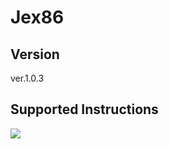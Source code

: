 # Jex86

## Version
ver.1.0.3

## Supported Instructions
![](https://github.com/izewfktvy533/jex86/blob/develop/instruction_set.png)
